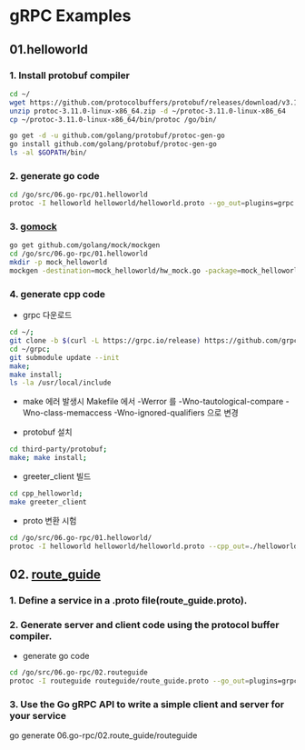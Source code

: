 # gRPC Examples

## 01.helloworld

### 1. Install protobuf compiler

```sh
cd ~/
wget https://github.com/protocolbuffers/protobuf/releases/download/v3.11.0/protoc-3.11.0-linux-x86_64.zip
unzip protoc-3.11.0-linux-x86_64.zip -d ~/protoc-3.11.0-linux-x86_64
cp ~/protoc-3.11.0-linux-x86_64/bin/protoc /go/bin/

go get -d -u github.com/golang/protobuf/protoc-gen-go
go install github.com/golang/protobuf/protoc-gen-go
ls -al $GOPATH/bin/
```

### 2. generate go code

```sh
cd /go/src/06.go-rpc/01.helloworld
protoc -I helloworld helloworld/helloworld.proto --go_out=plugins=grpc:helloworld
```

### 3. [gomock](https://github.com/golang/mock)

```sh
go get github.com/golang/mock/mockgen
cd /go/src/06.go-rpc/01.helloworld
mkdir -p mock_helloworld
mockgen -destination=mock_helloworld/hw_mock.go -package=mock_helloworld -source=helloworld/helloworld.pb.go
```

### 4. generate cpp code

- grpc 다운로드 

```sh
cd ~/;
git clone -b $(curl -L https://grpc.io/release) https://github.com/grpc/grpc
cd ~/grpc;
git submodule update --init
make;
make install;
ls -la /usr/local/include
```

- make 에러 발생시 Makefile 에서 -Werror 를 -Wno-tautological-compare -Wno-class-memaccess -Wno-ignored-qualifiers 으로 변경

- protobuf 설치

```sh
cd third-party/protobuf;
make; make install;
```

- greeter_client 빌드

```sh
cd cpp_helloworld;
make greeter_client
```

- proto 변환 시험

```sh
cd /go/src/06.go-rpc/01.helloworld/
protoc -I helloworld helloworld/helloworld.proto --cpp_out=./helloworld
```

## 02. [route_guide](https://github.com/grpc/grpc-go/tree/master/examples/route_guide)

### 1. Define a service in a .proto file(route_guide.proto).
### 2. Generate server and client code using the protocol buffer compiler.

- generate go code

```sh
cd /go/src/06.go-rpc/02.routeguide
protoc -I routeguide routeguide/route_guide.proto --go_out=plugins=grpc:routeguide
```

### 3. Use the Go gRPC API to write a simple client and server for your service

go generate 06.go-rpc/02.route_guide/routeguide
